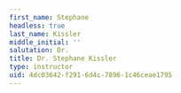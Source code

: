 ```yaml
---
first_name: Stephane
headless: true
last_name: Kissler
middle_initial: ''
salutation: Dr.
title: Dr. Stephane Kissler
type: instructor
uid: 4dc03642-f291-6d4c-7896-1c46ceae1795
---
```

